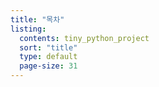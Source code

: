 ```yaml
---
title: "목차"
listing:
  contents: tiny_python_project
  sort: "title"
  type: default
  page-size: 31
---
```

